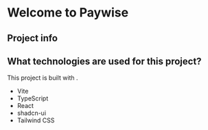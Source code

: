 # Welcome to Paywise

## Project info

## What technologies are used for this project?

This project is built with .

- Vite
- TypeScript
- React
- shadcn-ui
- Tailwind CSS
